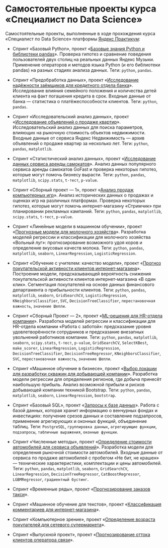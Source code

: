 # Самостоятельные проекты курса «Специалист по Data Science»

Самостоятельные проекты, выполненные в ходе прохождения курса «Специалист по Data Science» платформы [Яндекс Практикум](https://practicum.yandex.ru/):

- Спринт «Базовый Python», проект «[Базовые знания Python и библиотеки pandas](./03_basic_python/notebook.ipynb)».
  Проверка гипотез и сравнение поведения пользователей двух столиц на реальных данных Яндекс Музыки. Применение операторов и методов языка Python (и его библиотеки pandas) на разных стадиях анализа данных.
  Теги: `python`, `pandas`.

- Спринт «Предобработка данных», проект «[Исследование надёжности заёмщиков для кредитного отдела банка](./04_data_preprocessing/notebook.ipynb)».
  Исследование влияния семейного положения и количества детей клиента на факт погашения кредита в срок. Входные данные от банка — статистика о платёжеспособности клиентов.
  Теги: `python`, `pandas`.

- Спринт «Исследовательский анализ данных», проект «[Исследование объявлений о продаже квартир](./05_exploratory_data_analysis/notebook.ipynb)».
  Исследовательский анализ данных для поиска параметров, влияющих на рыночную стоимость объектов недвижимости. Входные данные от сервиса Яндекс Недвижимость — архив объявлений о продаже квартир за несколько лет.
  Теги: `python`, `pandas`, `matplotlib`.

- Спринт «Статистический анализ данных», проект «[Исследование данных сервиса аренды самокатов](./06_statistical_data_analysis/notebook.ipynb)».
  Анализ данных популярного сервиса аренды самокатов GoFast и проверка некоторых гипотез, которые могут помочь бизнесу вырасти.
  Теги: `python`, `pandas`, `matplotlib`, `scipy.stats`, `t-тест`, `p-value`.

- Спринт «Сборный проект — 1», проект «[Анализ продаж компьютерных игр](./08_aggregate_project_1/notebook.ipynb)».
  Анализ исторических данных о продажах и оценках игр на различных платформах. Проверка некоторых гипотез, которые могут помочь интернет-магазину «Стримчик» при планировании рекламных кампаний.
  Теги: `python`, `pandas`, `matplotlib`, `scipy.stats`, `t-тест`, `p-value`.

- Спринт «Линейные модели в машинном обучении», проект «[Прогнозные модели для молочного хозяйства](./09_linear_models_in_ml/notebook.ipynb)».
  Разработка моделей регрессии и классификации для молочного хозяйства «Вольный луг»: прогнозирование возможного удоя коров и определение вкусовых качеств молока.
  Теги: `python`, `pandas`, `matplotlib`, `seaborn`, `LinearRegression`, `LogisticRegression`.

- Спринт «Обучение с учителем: качество модели», проект «[Прогноз покупательской активности клиентов интернет-магазина](./10_model_quality/notebook.ipynb)».
  Построение модели, предсказывающей вероятность снижения покупательской активности клиентов интернет-магазина «В один клик». Сегментация покупателей на основе данных финансового департамента о прибыльности клиентов.
  Теги: `python`, `pandas`, `matplotlib`, `seaborn`, `GridSearchCV`, `LogisticRegression`, `KNeighborsClassifier`, `SVC`, `DecisionTreeClassifier`, `перестановочная важность`, `значение Шепли`.

- Спринт «Сборный Проект — 2», проект «[ML-решения для HR-отдела компании](./11_aggregate_project_2/notebook.ipynb)».
  Разработка моделей регрессии и классификации для HR-отдела компании «Работа с заботой»: предсказание уровня удовлетворённости сотрудников и предсказание внезапных увольнений работников компании.
  Теги: `python`, `pandas`, `matplotlib`, `seaborn`, `scipy.stats`, `t-тест`, `p-value`, `GridSearchCV`, `SelectKBest`, `make_scorer`, `LinearRegression`, `LogisticRegression`, `DecisionTreeClassifier`, `DecisionTreeRegressor`, `KNeighborsClassifier`, `SVC`, `перестановочная важность`, `значение Шепли`.

- Спринт «Машинное обучение в бизнесе», проект «[Выбор локации для разработки скважин для добывающей компании](./12_ml_in_business/notebook.ipynb)».
  Разработка модели регрессии для определения регионов, где добыча принесёт наибольшую прибыль. Анализ возможной прибыли и рисков добывающей компании техникой Bootstrap.
  Теги: `python`, `pandas`, `matplotlib`, `seaborn`, `LinearRegression`, `bootstrap`.

- Спринт «Базовый SQL», проект «[Запросы к базе данных](./13_basic_sql/notebook.ipynb)».
  Работа с базой данных, которая хранит информацию о венчурных фондах и инвестициях: получение срезов данных и составление подзапросов, применение агрегирующих и оконных функций, объединение таблиц.
  Теги: `PostgreSQL`, `группировка данных`, `агрегирующие функции`, `подзапросы`, `табличные выражения`, `оконные функции`.

- Спринт «Численные методы», проект «[Определение стоимости автомобилей для сервиса объявлений](./16_numerical_methods/notebook.ipynb)».
  Разработка модели для определения рыночной стоимости автомобилей. Входные данные от сервиса по продаже автомобилей с пробегом «Не бит, не крашен» — технические характеристики, комплектации и цены автомобилей.
  Теги: `python`, `pandas`, `matplotlib`, `seaborn`, `GridSearchCV`, `LinearRegression`, `DecisionTreeRegressor`, `CatBoostRegressor`, `LGBMRegressor`, `градиентный бустинг`.

- Спринт «Временные ряды», проект «[Прогнозирование заказов такси](./17_time_series/notebook.ipynb)».
- Спринт «Машинное обучение для текстов», проект «[Классификация комментариев для интернет-магазина](./18_ml_for_texts/notebook.ipynb)».
- Спринт «Компьютерное зрение», проект «[Определение возраста покупателей для сетевого супермаркета](./19_computer_vision/notebook.ipynb)».
- Спринт «Выпускной проект», проект «[Прогнозирование оттока клиентов оператора связи](./22_senior_project/notebook.ipynb)».
